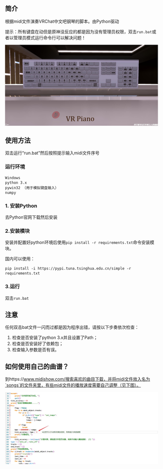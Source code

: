 ## 简介
根据midi文件演奏VRChat中文吧钢琴的脚本。由Python驱动

提示：所有键盘在动但是原神没反应的都是因为没有管理员权限，双击`run.bat`或者以管理员模式运行命令行可以解决问题！

![示例图](./1.jpg)

## 使用方法

双击运行“run.bat”然后按照提示输入midi文件序号


### 运行环境

```
Windows
python 3.x
pywin32 （用于模拟键盘输入）
numpy
```

### 1. 安装Python

去Python官网下载然后安装

### 2.安装模块

安装并配置好python环境后使用`pip install -r requirements.txt`命令安装模块。

国内可以使用：

```
pip install -i https://pypi.tuna.tsinghua.edu.cn/simple -r requirements.txt
```

### 3.运行

双击`run.bat`

</details>

## 注意

任何双击bat文件一闪而过都是因为程序出错，请按以下步奏依次检查：

1. 检查是否安装了python 3.x并且设置了Path；
2. 检查是否安装好了依赖包；
3. 检查输入参数是否有误。


## 如何使用自己的曲谱？

到https://www.midishow.com/搜索喜欢的曲目下载，并将midi文件放入名为`songs`的文件夹里，有些midi文件的播放速度需要自己调整（见下图）。

![曲速调整](./2.jpg)
